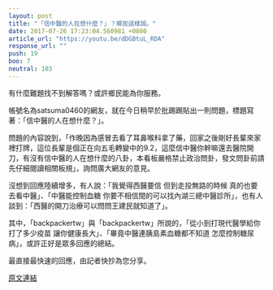```yaml
---
layout: post
title: "「信中醫的人在想什麼？」？鄉民這樣說。"
date: 2017-07-26 17:23:04.560981 +0800
article_url: "https://youtu.be/dDGBtuL_RDA"
response_url: ""
push: 19
boo: 7
neutral: 103
---
```


有什麼難題找不到解答嗎？或許鄉民能為你服務。

帳號名為satsuma0460的網友，就在今日稍早於批踢踢貼出一則問題，標題寫著：「信中醫的人在想什麼？」。

問題的內容說到，「作晚因為感冒去看了耳鼻喉科拿了藥，回家之後剛好長輩來家裡打牌，這位長輩是個正在向五毛轉變中的9.2，這麼信中醫你幹嘛還去醫院開刀，有沒有信中醫的人在想什麼的八卦，本看板嚴格禁止政治問卦，發文問卦前請先仔細閱讀相關板規」，詢問廣大網友的意見。

沒想到回應陸續增多，有人說：「我覺得西醫要信 但到走投無路的時候 真的也要去看中醫」、「中醫能控制血糖 你要不相信間的可以找內湖三總中醫診所」，也有人談到：「西醫的開刀治療可以問問王建民就知道了」。

其中，「backpackertw」與「backpackertw」所說的，「從小到打現代醫學給你打了多少疫苗 讓你健康長大」、「畢竟中醫連胰島素血糖都不知道 怎麼控制糖尿病」，或許正好是眾多回應的總結。

最直接最快速的回應，由記者快抄為您分享。

<a href = "https://www.ptt.cc/bbs/Gossiping/M.1501054696.A.064.html">原文連結</a>

